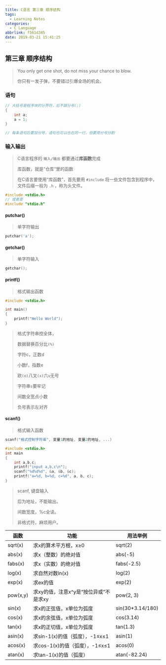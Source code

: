 ```yaml
---
title: C语言 第三章 顺序结构
tags:
  - Learning Notes
categories:
  - C Language
abbrlink: f561d345
date: 2019-03-21 15:41:25
---
```


## 第三章 顺序结构

> You only get one shot, do not miss your chance to blow.
>
> 你只有一发子弹，不要错过引爆全场的机会。

### 语句

```c
// 大括号是程序块的分界符，后不跟分号(;)
{
    int a;
    a = 1;
}

// 每条语句后要加分号，语句也可以也在同一行，但要用分号分割
```

### 输入输出

> C语言程序的 `输入/输出` 都要通过**库函数**完成
>
> 库函数，就是“仓库“里的函数
>
> 在C语言要使用“库函数”，首先要用 `#include` 将一些文件包含到程序中，文件后缀一般为 `.h` ，称为头文件。

```c
#include <stdio.h>
// 或者是
#include "stdio.h"
```

#### putchar()

> 单字符输出

```c
putchar('a');
```

#### getchar()

> 单字符输入

```c
getchar();
```

#### printf()

> 格式输出函数

```c
#include <stdio.h>

int main()
{
    printf("Hello World");
}
```

> 格式字符串控全体，
>
> 数据替换百分比`(%)`
>
> 字符c，正数d
>
> 小数f，指数e
>
> 欧`(o)`八叉`(x)`六`u`无号
>
> 字符串`s`要牢记
>
> 间数全宽点小数
>
> 负号表示左对齐

#### scanf()

> 格式输入函数

```c
scanf("格式控制字符串", 变量1的地址, 变量2的地址, ...)
```

```c
#include <stdio.h>
int main
{
	int a,b,c;
	printf("input a,b,c\n");
	scanf("%d%d%d", &a, &b, &c);
	printf("a=%d, b=%d, c=%d", a, b, c);
}
```

> scanf, 键盘输入
>
> 后为地址，不能输出。
>
> 间数宽度，%c全读。
>
> 非格式符，麻烦用户。

| **函数** | **功能**                              | **用法举例**      |
| -------- | ------------------------------------- | ----------------- |
| sqrt(x)  | 求x的算术平方根，x≥0                  | sqrt(2)           |
| abs(x)   | 求x（整数）的绝对值                   | abs(-5)           |
| fabs(x)  | 求x（实数）的绝对值                   | fabs(-2.5)        |
| log(x)   | 求自然对数ln(x)                       | log(2)            |
| exp(x)   | 求ex的值                              | exp(2)            |
| pow(x,y) | 求xy的值，注意x^y是“按位异或”不是求xy | pow(2, 3)         |
| sin(x)   | 求x的正弦值，x单位为弧度              | sin(30\*3.14/180) |
| cos(x)   | 求x的余弦值，x单位为弧度              | cos(3.14)         |
| tan(x)   | 求x的正切值，x单位为弧度              | tan(1.3)          |
| asin(x)  | 求sin-1(x)的值（弧度），-1≤x≤1        | asin(1)           |
| acos(x)  | 求cos-1(x)的值（弧度），-1≤x≤1        | acos(0)           |
| atan(x)  | 求tan-1(x)的值（弧度）                | atan(-82.24)      |


